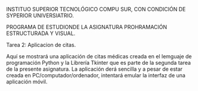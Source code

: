 INSTITUO SUPERIOR TECNOLÓGICO COMPU SUR, CON CONDICIÓN DE SYPERIOR UNIVERSIATRIO.

PROGRAMA DE ESTUDIONDE LA ASIGNATURA PROHRAMACIÓN ESTRUCTURADA Y VISUAL.

Tarea 2: Aplicacion de citas.

Aquí se mostrará una aplicación de citas médicas creada en el lemguaje de programación Python y la Librería Tkinter que es parte de la segunda tarea de la presente asignatura. La aplicación derá sencilla y a pesar de estar creada en PC/computador/ordenador, intentará emular la interfaz de una aplicación móvil.
